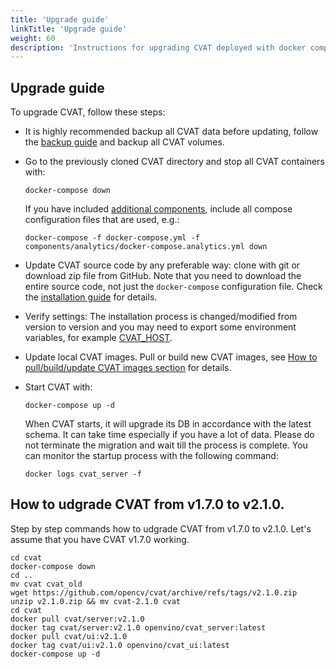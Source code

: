 ```yaml
---
title: 'Upgrade guide'
linkTitle: 'Upgrade guide'
weight: 60
description: 'Instructions for upgrading CVAT deployed with docker compose'
---
```


<!--lint disable heading-style-->

## Upgrade guide

To upgrade CVAT, follow these steps:

- It is highly recommended backup all CVAT data before updating, follow the
  [backup guide](/docs/administration/advanced/backup_guide/) and backup all CVAT volumes.

- Go to the previously cloned CVAT directory and stop all CVAT containers with:
  ```shell
  docker-compose down
  ```
  If you have included [additional components](/docs/administration/basics/installation/#additional-components),
  include all compose configuration files that are used, e.g.:
  ```shell
  docker-compose -f docker-compose.yml -f components/analytics/docker-compose.analytics.yml down
  ```

- Update CVAT source code by any preferable way: clone with git or download zip file from GitHub.
  Note that you need to download the entire source code, not just the `docker-compose` configuration file.
  Check the
  [installation guide](/docs/administration/basics/installation/#how-to-get-cvat-source-code) for details.

- Verify settings:
  The installation process is changed/modified from version to version and
  you may need to export some environment variables, for example
  [CVAT_HOST](/docs/administration/basics/installation/#use-your-own-domain).

- Update local CVAT images.
  Pull or build new CVAT images, see
  [How to pull/build/update CVAT images section](/docs/administration/basics/installation/#how-to-pullbuildupdate-cvat-images)
  for details.

- Start CVAT with:
  ```shell
  docker-compose up -d
  ```
  When CVAT starts, it will upgrade its DB in accordance with the latest schema.
  It can take time especially if you have a lot of data.
  Please do not terminate the migration and wait till the process is complete.
  You can monitor the startup process with the following command:
  ```shell
  docker logs cvat_server -f
  ```

## How to udgrade CVAT from v1.7.0 to v2.1.0.

Step by step commands how to udgrade CVAT from v1.7.0 to v2.1.0.
Let's assume that you have CVAT v1.7.0 working.
```shell
cd cvat
docker-compose down
cd ..
mv cvat cvat_old
wget https://github.com/opencv/cvat/archive/refs/tags/v2.1.0.zip
unzip v2.1.0.zip && mv cvat-2.1.0 cvat
cd cvat
docker pull cvat/server:v2.1.0
docker tag cvat/server:v2.1.0 openvino/cvat_server:latest
docker pull cvat/ui:v2.1.0
docker tag cvat/ui:v2.1.0 openvino/cvat_ui:latest
docker-compose up -d
```
